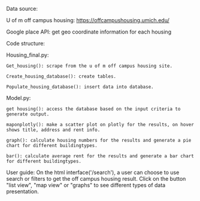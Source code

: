 Data source:

U of m off campus housing: https://offcampushousing.umich.edu/

Google place API: get geo coordinate information for each housing

Code structure:

Housing_final.py: 

	Get_housing(): scrape from the u of m off campus housing site.
	
	Create_housing_database(): create tables.
	
	Populate_housing_database(): insert data into database.

Model.py: 

	get housing(): access the database based on the input criteria to generate output. 
	
	maponplotly(): make a scatter plot on plotly for the results, on hover shows title, address and rent info.
	
	graph(): calculate housing numbers for the results and generate a pie chart for different buildingtypes.
	
	bar(): calculate average rent for the results and generate a bar chart for different buildingtypes.

User guide:
On the html interface('/search'), a user can choose to use search or filters to get the off campus housing result. Click on the button "list view", "map view" or "graphs" to see different types of data presentation.
